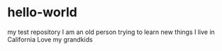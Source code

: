 # hello-world
my test repository
I am an old person trying to learn new things
I live in California
Love my grandkids
